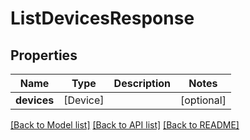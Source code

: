 # ListDevicesResponse

## Properties
Name | Type | Description | Notes
------------ | ------------- | ------------- | -------------
**devices** | [Device] |  | [optional] 

[[Back to Model list]](../README.md#documentation-for-models) [[Back to API list]](../README.md#documentation-for-api-endpoints) [[Back to README]](../README.md)


